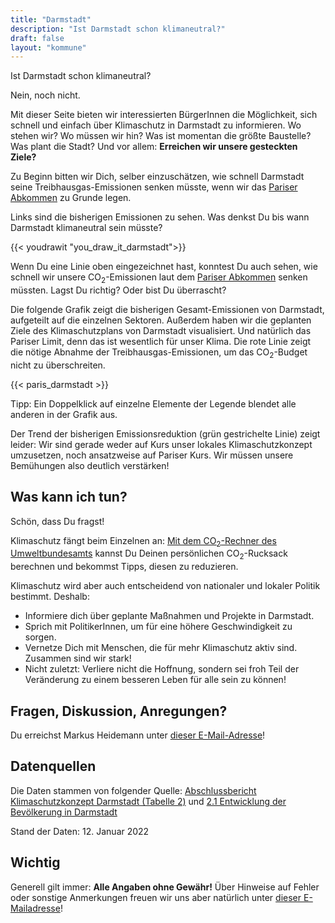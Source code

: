 ```yaml
---
title: "Darmstadt"
description: "Ist Darmstadt schon klimaneutral?"
draft: false
layout: "kommune"
---
```


Ist Darmstadt schon klimaneutral?

Nein, noch nicht.

Mit dieser Seite bieten wir interessierten BürgerInnen die Möglichkeit,
sich schnell und einfach über Klimaschutz in Darmstadt zu informieren.
Wo stehen wir? Wo müssen wir hin? Was ist momentan die größte Baustelle?
Was plant die Stadt?
Und vor allem: **Erreichen wir unsere gesteckten Ziele?**

Zu Beginn bitten wir Dich, selber einzuschätzen, wie schnell Darmstadt seine
Treibhausgas-Emissionen senken müsste, wenn wir das
[Pariser Abkommen](../../paris-limits) zu Grunde legen.

Links sind die bisherigen Emissionen zu sehen. Was denkst Du bis wann
Darmstadt klimaneutral sein müsste?

{{< youdrawit "you_draw_it_darmstadt">}}

Wenn Du eine Linie oben eingezeichnet hast, konntest Du auch sehen, wie
schnell wir unsere CO<sub>2</sub>-Emissionen laut dem
[Pariser Abkommen](../../paris-limits) senken müssten. Lagst Du richtig?
Oder bist Du überrascht?

Die folgende Grafik zeigt die bisherigen Gesamt-Emissionen von Darmstadt,
aufgeteilt auf die einzelnen Sektoren.
Außerdem haben wir die geplanten Ziele des Klimaschutzplans von Darmstadt
visualisiert. Und natürlich das Pariser Limit, denn das ist wesentlich
für unser Klima. Die rote Linie zeigt die nötige Abnahme der
Treibhausgas-Emissionen, um das CO<sub>2</sub>-Budget nicht zu überschreiten.

{{< paris_darmstadt >}}

Tipp: Ein Doppelklick auf einzelne Elemente der Legende blendet alle
anderen in der Grafik aus.

Der Trend der bisherigen Emissionsreduktion
(grün gestrichelte Linie) zeigt leider: Wir sind gerade weder auf Kurs
unser lokales Klimaschutzkonzept umzusetzen, noch ansatzweise auf Pariser
Kurs. Wir müssen unsere Bemühungen also deutlich verstärken!



## Was kann ich tun?

Schön, dass Du fragst!

Klimaschutz fängt beim Einzelnen an: [Mit dem CO<sub>2</sub>-Rechner des Umweltbundesamts](https://uba.co2-rechner.de/de_DE/) kannst Du Deinen persönlichen CO<sub>2</sub>-Rucksack berechnen und bekommst Tipps, diesen zu reduzieren.

Klimaschutz wird aber auch entscheidend von nationaler und lokaler Politik bestimmt.
Deshalb:

- Informiere dich über geplante Maßnahmen und Projekte in Darmstadt.
- Sprich mit PolitikerInnen, um für eine höhere Geschwindigkeit zu sorgen.
- Vernetze Dich mit Menschen, die für mehr Klimaschutz aktiv sind. Zusammen sind wir stark!
- Nicht zuletzt: Verliere nicht die Hoffnung, sondern sei froh Teil der Veränderung zu einem besseren Leben für alle sein zu können!

## Fragen, Diskussion, Anregungen?

Du erreichst Markus Heidemann unter [dieser E-Mail-Adresse](mailto:klimawatch@4foss.de)!

## Datenquellen

Die Daten stammen von folgender Quelle: [Abschlussbericht Klimaschutzkonzept Darmstadt (Tabelle 2)](https://www.darmstadt.de/fileadmin/Bilder-Rubriken/Leben_in_Darmstadt/Klimaschutz/Klimaschutzkonzept/Abschlussbericht_Evaluation_integriertes_Klimaschutzkonzepts_der_Wissenschaftsstadt_Darmstadt.pdf) und [2.1 Entwicklung der Bevölkerung in Darmstadt](https://www.darmstadt.de/fileadmin/Bilder-Rubriken/Standort/Statistik_und_Stadtforschung/pdf/jahrbuch/02Bevoelkerung/K02-1.pdf)

Stand der Daten: 12. Januar 2022

## Wichtig

Generell gilt immer: **Alle Angaben ohne Gewähr!** Über Hinweise auf
Fehler oder sonstige Anmerkungen freuen wir uns aber natürlich unter [dieser E-Mailadresse](mailto:ed.xmg@liam_h.sukram)!
